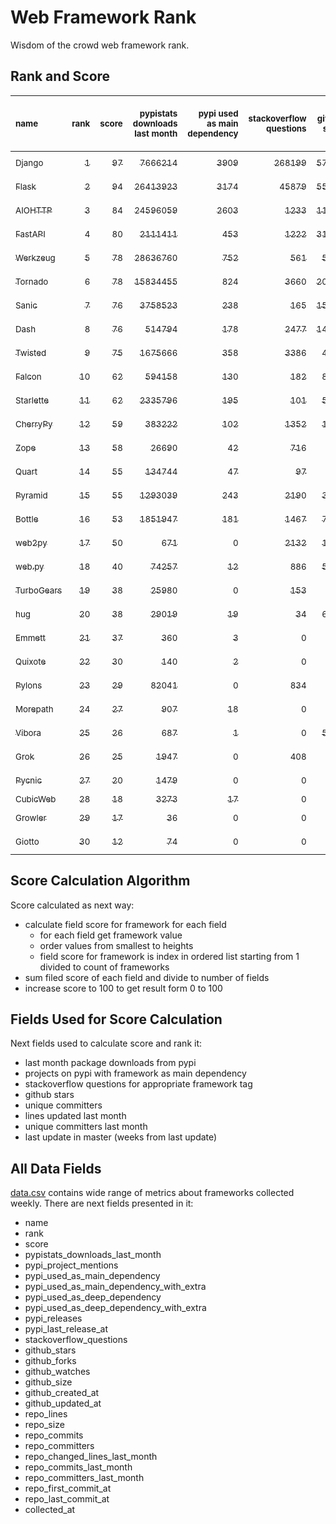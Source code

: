 # Web Framework Rank
Wisdom of the crowd web framework rank.

## Rank and Score
<sub>name</sub> | <sub>rank</sub> | <sub>score</sub> | <sub>pypistats downloads last month</sub> | <sub>pypi used as main dependency</sub> | <sub>stackoverflow questions</sub> | <sub>github stars</sub> | <sub>repo unique committers</sub> | <sub>repo changed lines last month</sub> | <sub>repo unique committers last month</sub> | <sub>repo last commit</sub>
:--- | ---: | ---: | ---: | ---: | ---: | ---: | ---: | ---: | ---: | ---:
[<sub>Django</sub>](https://github.com/django/django "first commit: 2005-07-13") | [<sub>1</sub>](# "▲ new last week") | [<sub>97</sub>](# "▲ +97 last week") | [<sub>7666214</sub>](# "▲ #5 in pypistats downloads last month +100% last week") | [<sub>3909</sub>](# "▲ #1 in pypi used as main dependency +100% last week") | [<sub>268199</sub>](# "▲ #1 in stackoverflow questions +100% last week") | [<sub>57876</sub>](# "▲ #1 in github stars +100% last week") | [<sub>2513</sub>](# "▲ #1 in repo unique committers +100% last week") | [<sub>4367</sub>](# "▲ #3 in repo changed lines last month +100% last week") | [<sub>44</sub>](# "▲ #1 in repo unique committers last month +100% last week") | [<sub>2021-06-09</sub>](# "▲ #1 in repo last commit")
[<sub>Flask</sub>](https://github.com/pallets/flask "first commit: 2010-04-06; uses: Werkzeug") | [<sub>2</sub>](# "▲ new last week") | [<sub>94</sub>](# "▲ +94 last week") | [<sub>26413923</sub>](# "▲ #2 in pypistats downloads last month +100% last week") | [<sub>3174</sub>](# "▲ #2 in pypi used as main dependency +100% last week") | [<sub>45879</sub>](# "▲ #2 in stackoverflow questions +100% last week") | [<sub>55670</sub>](# "▲ #2 in github stars +100% last week") | [<sub>739</sub>](# "▲ #2 in repo unique committers +100% last week") | [<sub>3414</sub>](# "▲ #4 in repo changed lines last month +100% last week") | [<sub>15</sub>](# "▲ #2 in repo unique committers last month +100% last week") | [<sub>2021-06-02</sub>](# "▲ #4 in repo last commit")
[<sub>AIOHTTP</sub>](https://github.com/aio-libs/aiohttp "first commit: 2013-10-01") | [<sub>3</sub>](# "▲ new last week") | [<sub>84</sub>](# "▲ +84 last week") | [<sub>24596059</sub>](# "▲ #3 in pypistats downloads last month +100% last week") | [<sub>2603</sub>](# "▲ #3 in pypi used as main dependency +100% last week") | [<sub>1233</sub>](# "▲ #10 in stackoverflow questions +100% last week") | [<sub>11281</sub>](# "▲ #7 in github stars +100% last week") | [<sub>608</sub>](# "▲ #3 in repo unique committers +100% last week") | [<sub>445</sub>](# "▲ #10 in repo changed lines last month +100% last week") | [<sub>7</sub>](# "▲ #3 in repo unique committers last month +100% last week") | [<sub>2021-06-08</sub>](# "▲ #4 in repo last commit")
[<sub>FastAPI</sub>](https://github.com/tiangolo/fastapi "first commit: 2018-12-05; uses: Starlette") | [<sub>4</sub>](# "▲ new last week") | [<sub>80</sub>](# "▲ +80 last week") | [<sub>2111411</sub>](# "▲ #8 in pypistats downloads last month +100% last week") | [<sub>453</sub>](# "▲ #6 in pypi used as main dependency +100% last week") | [<sub>1222</sub>](# "▲ #11 in stackoverflow questions +100% last week") | [<sub>31925</sub>](# "▲ #3 in github stars +100% last week") | [<sub>231</sub>](# "▲ #10 in repo unique committers +100% last week") | [<sub>2722</sub>](# "▲ #6 in repo changed lines last month +100% last week") | [<sub>3</sub>](# "▲ #9 in repo unique committers last month +100% last week") | [<sub>2021-06-09</sub>](# "▲ #1 in repo last commit")
[<sub>Werkzeug</sub>](https://github.com/pallets/werkzeug "first commit: 2007-05-04; used by: Flask and Quart") | [<sub>5</sub>](# "▲ new last week") | [<sub>78</sub>](# "▲ +78 last week") | [<sub>28636760</sub>](# "▲ #1 in pypistats downloads last month +100% last week") | [<sub>752</sub>](# "▲ #5 in pypi used as main dependency +100% last week") | [<sub>561</sub>](# "▲ #15 in stackoverflow questions +100% last week") | [<sub>5744</sub>](# "▲ #11 in github stars +100% last week") | [<sub>428</sub>](# "▲ #4 in repo unique committers +100% last week") | [<sub>3074</sub>](# "▲ #5 in repo changed lines last month +100% last week") | [<sub>6</sub>](# "▲ #4 in repo unique committers last month +100% last week") | [<sub>2021-06-01</sub>](# "▲ #12 in repo last commit")
[<sub>Tornado</sub>](https://github.com/tornadoweb/tornado "first commit: 2009-09-09") | [<sub>6</sub>](# "▲ new last week") | [<sub>78</sub>](# "▲ +78 last week") | [<sub>15834455</sub>](# "▲ #4 in pypistats downloads last month +100% last week") | [<sub>824</sub>](# "▲ #4 in pypi used as main dependency +100% last week") | [<sub>3660</sub>](# "▲ #3 in stackoverflow questions +100% last week") | [<sub>20027</sub>](# "▲ #4 in github stars +100% last week") | [<sub>426</sub>](# "▲ #5 in repo unique committers +100% last week") | [<sub>90</sub>](# "▲ #13 in repo changed lines last month +100% last week") | [<sub>2</sub>](# "▲ #13 in repo unique committers last month +100% last week") | [<sub>2021-05-30</sub>](# "▲ #12 in repo last commit")
[<sub>Sanic</sub>](https://github.com/sanic-org/sanic "first commit: 2016-05-26") | [<sub>7</sub>](# "▲ new last week") | [<sub>76</sub>](# "▲ +76 last week") | [<sub>3758523</sub>](# "▲ #6 in pypistats downloads last month +100% last week") | [<sub>238</sub>](# "▲ #9 in pypi used as main dependency +100% last week") | [<sub>165</sub>](# "▲ #18 in stackoverflow questions +100% last week") | [<sub>15035</sub>](# "▲ #5 in github stars +100% last week") | [<sub>322</sub>](# "▲ #7 in repo unique committers +100% last week") | [<sub>1120</sub>](# "▲ #8 in repo changed lines last month +100% last week") | [<sub>3</sub>](# "▲ #9 in repo unique committers last month +100% last week") | [<sub>2021-06-09</sub>](# "▲ #1 in repo last commit")
[<sub>Dash</sub>](https://github.com/plotly/dash "first commit: 2015-04-10") | [<sub>8</sub>](# "▲ new last week") | [<sub>76</sub>](# "▲ +76 last week") | [<sub>514794</sub>](# "▲ #13 in pypistats downloads last month +100% last week") | [<sub>178</sub>](# "▲ #12 in pypi used as main dependency +100% last week") | [<sub>2477</sub>](# "▲ #5 in stackoverflow questions +100% last week") | [<sub>14659</sub>](# "▲ #6 in github stars +100% last week") | [<sub>94</sub>](# "▲ #17 in repo unique committers +100% last week") | [<sub>128976</sub>](# "▲ #1 in repo changed lines last month +100% last week") | [<sub>6</sub>](# "▲ #4 in repo unique committers last month +100% last week") | [<sub>2021-06-08</sub>](# "▲ #4 in repo last commit")
[<sub>Twisted</sub>](https://github.com/twisted/twisted "first commit: 2001-07-09") | [<sub>9</sub>](# "▲ new last week") | [<sub>75</sub>](# "▲ +75 last week") | [<sub>1675666</sub>](# "▲ #10 in pypistats downloads last month +100% last week") | [<sub>358</sub>](# "▲ #7 in pypi used as main dependency +100% last week") | [<sub>3386</sub>](# "▲ #4 in stackoverflow questions +100% last week") | [<sub>4273</sub>](# "▲ #15 in github stars +100% last week") | [<sub>262</sub>](# "▲ #9 in repo unique committers +100% last week") | [<sub>9521</sub>](# "▲ #2 in repo changed lines last month +100% last week") | [<sub>6</sub>](# "▲ #4 in repo unique committers last month +100% last week") | [<sub>2021-06-01</sub>](# "▲ #12 in repo last commit")
[<sub>Falcon</sub>](https://github.com/falconry/falcon "first commit: 2012-12-06; used by: hug") | [<sub>10</sub>](# "▲ new last week") | [<sub>62</sub>](# "▲ +62 last week") | [<sub>594158</sub>](# "▲ #12 in pypistats downloads last month +100% last week") | [<sub>130</sub>](# "▲ #13 in pypi used as main dependency +100% last week") | [<sub>182</sub>](# "▲ #17 in stackoverflow questions +100% last week") | [<sub>8424</sub>](# "▲ #8 in github stars +100% last week") | [<sub>178</sub>](# "▲ #12 in repo unique committers +100% last week") | [<sub>326</sub>](# "▲ #11 in repo changed lines last month +100% last week") | [<sub>3</sub>](# "▲ #9 in repo unique committers last month +100% last week") | [<sub>2021-05-26</sub>](# "▲ #12 in repo last commit")
[<sub>Starlette</sub>](https://github.com/encode/starlette "first commit: 2018-06-25; used by: FastAPI") | [<sub>11</sub>](# "▲ new last week") | [<sub>62</sub>](# "▲ +62 last week") | [<sub>2335796</sub>](# "▲ #7 in pypistats downloads last month +100% last week") | [<sub>195</sub>](# "▲ #10 in pypi used as main dependency +100% last week") | [<sub>101</sub>](# "▲ #20 in stackoverflow questions +100% last week") | [<sub>5627</sub>](# "▲ #13 in github stars +100% last week") | [<sub>160</sub>](# "▲ #14 in repo unique committers +100% last week") | [<sub>99</sub>](# "▲ #12 in repo changed lines last month +100% last week") | [<sub>4</sub>](# "▲ #7 in repo unique committers last month +100% last week") | [<sub>2021-05-27</sub>](# "▲ #12 in repo last commit")
[<sub>CherryPy</sub>](https://github.com/cherrypy/cherrypy "first commit: 2004-11-20") | [<sub>12</sub>](# "▲ new last week") | [<sub>59</sub>](# "▲ +59 last week") | [<sub>383222</sub>](# "▲ #14 in pypistats downloads last month +100% last week") | [<sub>102</sub>](# "▲ #14 in pypi used as main dependency +100% last week") | [<sub>1352</sub>](# "▲ #9 in stackoverflow questions +100% last week") | [<sub>1403</sub>](# "▲ #18 in github stars +100% last week") | [<sub>140</sub>](# "▲ #15 in repo unique committers +100% last week") | [<sub>36</sub>](# "▲ #15 in repo changed lines last month +100% last week") | [<sub>2</sub>](# "▲ #13 in repo unique committers last month +100% last week") | [<sub>2021-06-07</sub>](# "▲ #4 in repo last commit")
[<sub>Zope</sub>](https://github.com/zopefoundation/Zope "first commit: 1996-06-17") | [<sub>13</sub>](# "▲ new last week") | [<sub>58</sub>](# "▲ +58 last week") | [<sub>26690</sub>](# "▲ #19 in pypistats downloads last month +100% last week") | [<sub>42</sub>](# "▲ #16 in pypi used as main dependency +100% last week") | [<sub>716</sub>](# "▲ #14 in stackoverflow questions +100% last week") | [<sub>263</sub>](# "▲ #24 in github stars +100% last week") | [<sub>171</sub>](# "▲ #13 in repo unique committers +100% last week") | [<sub>1855</sub>](# "▲ #7 in repo changed lines last month +100% last week") | [<sub>4</sub>](# "▲ #7 in repo unique committers last month +100% last week") | [<sub>2021-06-08</sub>](# "▲ #4 in repo last commit")
[<sub>Quart</sub>](https://gitlab.com/pgjones/quart "first commit: 2017-05-14; uses: Werkzeug") | [<sub>14</sub>](# "▲ new last week") | [<sub>55</sub>](# "▲ +55 last week") | [<sub>134744</sub>](# "▲ #15 in pypistats downloads last month +100% last week") | [<sub>47</sub>](# "▲ #15 in pypi used as main dependency +100% last week") | [<sub>97</sub>](# "▲ #21 in stackoverflow questions +100% last week") | [<sub>907</sub>](# "▲ #19 in github stars +100% last week") | [<sub>58</sub>](# "▲ #19 in repo unique committers +100% last week") | [<sub>613</sub>](# "▲ #9 in repo changed lines last month +100% last week") | [<sub>3</sub>](# "▲ #9 in repo unique committers last month +100% last week") | [<sub>2021-06-07</sub>](# "▲ #4 in repo last commit")
[<sub>Pyramid</sub>](https://github.com/Pylons/pyramid "first commit: 2008-07-04; used by: CubicWeb") | [<sub>15</sub>](# "▲ new last week") | [<sub>55</sub>](# "▲ +55 last week") | [<sub>1293039</sub>](# "▲ #11 in pypistats downloads last month +100% last week") | [<sub>243</sub>](# "▲ #8 in pypi used as main dependency +100% last week") | [<sub>2190</sub>](# "▲ #6 in stackoverflow questions +100% last week") | [<sub>3562</sub>](# "▲ #16 in github stars +100% last week") | [<sub>354</sub>](# "▲ #6 in repo unique committers +100% last week") | [<sub>0</sub>](# "▲ #19 in repo changed lines last month +100% last week") | [<sub>0</sub>](# "▲ #19 in repo unique committers last month +100% last week") | [<sub>2021-03-15</sub>](# "▲ #20 in repo last commit")
[<sub>Bottle</sub>](https://github.com/bottlepy/bottle "first commit: 2009-06-30") | [<sub>16</sub>](# "▲ new last week") | [<sub>53</sub>](# "▲ +53 last week") | [<sub>1851947</sub>](# "▲ #9 in pypistats downloads last month +100% last week") | [<sub>181</sub>](# "▲ #11 in pypi used as main dependency +100% last week") | [<sub>1467</sub>](# "▲ #8 in stackoverflow questions +100% last week") | [<sub>7272</sub>](# "▲ #9 in github stars +100% last week") | [<sub>220</sub>](# "▲ #11 in repo unique committers +100% last week") | [<sub>0</sub>](# "▲ #19 in repo changed lines last month +100% last week") | [<sub>0</sub>](# "▲ #19 in repo unique committers last month +100% last week") | [<sub>2021-01-01</sub>](# "▲ #23 in repo last commit")
[<sub>web2py</sub>](https://github.com/web2py/web2py "first commit: 2011-11-23") | [<sub>17</sub>](# "▲ new last week") | [<sub>50</sub>](# "▲ +50 last week") | [<sub>671</sub>](# "▲ #26 in pypistats downloads last month +100% last week") | [<sub>0</sub>](# "▲ #24 in pypi used as main dependency +100% last week") | [<sub>2132</sub>](# "▲ #7 in stackoverflow questions +100% last week") | [<sub>1948</sub>](# "▲ #17 in github stars +100% last week") | [<sub>263</sub>](# "▲ #8 in repo unique committers +100% last week") | [<sub>6</sub>](# "▲ #18 in repo changed lines last month +100% last week") | [<sub>1</sub>](# "▲ #16 in repo unique committers last month +100% last week") | [<sub>2021-06-06</sub>](# "▲ #4 in repo last commit")
[<sub>web.py</sub>](https://github.com/webpy/webpy "first commit: 1970-01-01") | [<sub>18</sub>](# "▲ new last week") | [<sub>40</sub>](# "▲ +40 last week") | [<sub>74257</sub>](# "▲ #17 in pypistats downloads last month +100% last week") | [<sub>12</sub>](# "▲ #20 in pypi used as main dependency +100% last week") | [<sub>886</sub>](# "▲ #12 in stackoverflow questions +100% last week") | [<sub>5569</sub>](# "▲ #14 in github stars +100% last week") | [<sub>88</sub>](# "▲ #18 in repo unique committers +100% last week") | [<sub>0</sub>](# "▲ #19 in repo changed lines last month +100% last week") | [<sub>0</sub>](# "▲ #19 in repo unique committers last month +100% last week") | [<sub>2021-03-03</sub>](# "▲ #21 in repo last commit")
[<sub>TurboGears</sub>](https://github.com/TurboGears/tg2 "first commit: 2007-06-27") | [<sub>19</sub>](# "▲ new last week") | [<sub>38</sub>](# "▲ +38 last week") | [<sub>25980</sub>](# "▲ #20 in pypistats downloads last month +100% last week") | [<sub>0</sub>](# "▲ #24 in pypi used as main dependency +100% last week") | [<sub>153</sub>](# "▲ #19 in stackoverflow questions +100% last week") | [<sub>763</sub>](# "▲ #20 in github stars +100% last week") | [<sub>35</sub>](# "▲ #22 in repo unique committers +100% last week") | [<sub>23</sub>](# "▲ #16 in repo changed lines last month +100% last week") | [<sub>1</sub>](# "▲ #16 in repo unique committers last month +100% last week") | [<sub>2021-05-26</sub>](# "▲ #12 in repo last commit")
[<sub>hug</sub>](https://github.com/hugapi/hug "first commit: 2015-07-17; uses: Falcon") | [<sub>20</sub>](# "▲ new last week") | [<sub>38</sub>](# "▲ +38 last week") | [<sub>29019</sub>](# "▲ #18 in pypistats downloads last month +100% last week") | [<sub>19</sub>](# "▲ #17 in pypi used as main dependency +100% last week") | [<sub>34</sub>](# "▲ #22 in stackoverflow questions +100% last week") | [<sub>6505</sub>](# "▲ #10 in github stars +100% last week") | [<sub>123</sub>](# "▲ #16 in repo unique committers +100% last week") | [<sub>0</sub>](# "▲ #19 in repo changed lines last month +100% last week") | [<sub>0</sub>](# "▲ #19 in repo unique committers last month +100% last week") | [<sub>2020-08-10</sub>](# "▲ #25 in repo last commit")
[<sub>Emmett</sub>](https://github.com/emmett-framework/emmett "first commit: 2014-10-22") | [<sub>21</sub>](# "▲ new last week") | [<sub>37</sub>](# "▲ +37 last week") | [<sub>360</sub>](# "▲ #27 in pypistats downloads last month +100% last week") | [<sub>3</sub>](# "▲ #21 in pypi used as main dependency +100% last week") | [<sub>0</sub>](# "▲ #23 in stackoverflow questions +100% last week") | [<sub>660</sub>](# "▲ #22 in github stars +100% last week") | [<sub>21</sub>](# "▲ #25 in repo unique committers +100% last week") | [<sub>58</sub>](# "▲ #14 in repo changed lines last month +100% last week") | [<sub>1</sub>](# "▲ #16 in repo unique committers last month +100% last week") | [<sub>2021-06-07</sub>](# "▲ #4 in repo last commit")
[<sub>Quixote</sub>](https://github.com/nascheme/quixote "first commit: 2006-03-16") | [<sub>22</sub>](# "▲ new last week") | [<sub>30</sub>](# "▲ +30 last week") | [<sub>140</sub>](# "▲ #28 in pypistats downloads last month +100% last week") | [<sub>2</sub>](# "▲ #22 in pypi used as main dependency +100% last week") | [<sub>0</sub>](# "▲ #23 in stackoverflow questions +100% last week") | [<sub>70</sub>](# "▲ #27 in github stars +100% last week") | [<sub>6</sub>](# "▲ #27 in repo unique committers +100% last week") | [<sub>14</sub>](# "▲ #17 in repo changed lines last month +100% last week") | [<sub>2</sub>](# "▲ #13 in repo unique committers last month +100% last week") | [<sub>2021-06-01</sub>](# "▲ #12 in repo last commit")
[<sub>Pylons</sub>](https://github.com/Pylons/pylons "first commit: 2006-02-18") | [<sub>23</sub>](# "▲ new last week") | [<sub>29</sub>](# "▲ +29 last week") | [<sub>82041</sub>](# "▲ #16 in pypistats downloads last month +100% last week") | [<sub>0</sub>](# "▲ #24 in pypi used as main dependency +100% last week") | [<sub>834</sub>](# "▲ #13 in stackoverflow questions +100% last week") | [<sub>211</sub>](# "▲ #25 in github stars +100% last week") | [<sub>36</sub>](# "▲ #21 in repo unique committers +100% last week") | [<sub>0</sub>](# "▲ #19 in repo changed lines last month +100% last week") | [<sub>0</sub>](# "▲ #19 in repo unique committers last month +100% last week") | [<sub>2018-01-12</sub>](# "▲ #28 in repo last commit")
[<sub>Morepath</sub>](https://github.com/morepath/morepath "first commit: 2013-07-17") | [<sub>24</sub>](# "▲ new last week") | [<sub>27</sub>](# "▲ +27 last week") | [<sub>907</sub>](# "▲ #24 in pypistats downloads last month +100% last week") | [<sub>18</sub>](# "▲ #18 in pypi used as main dependency +100% last week") | [<sub>0</sub>](# "▲ #23 in stackoverflow questions +100% last week") | [<sub>387</sub>](# "▲ #23 in github stars +100% last week") | [<sub>27</sub>](# "▲ #23 in repo unique committers +100% last week") | [<sub>0</sub>](# "▲ #19 in repo changed lines last month +100% last week") | [<sub>0</sub>](# "▲ #19 in repo unique committers last month +100% last week") | [<sub>2021-04-18</sub>](# "▲ #19 in repo last commit")
[<sub>Vibora</sub>](https://github.com/vibora-io/vibora "first commit: 2018-06-13") | [<sub>25</sub>](# "▲ new last week") | [<sub>26</sub>](# "▲ +26 last week") | [<sub>687</sub>](# "▲ #25 in pypistats downloads last month +100% last week") | [<sub>1</sub>](# "▲ #23 in pypi used as main dependency +100% last week") | [<sub>0</sub>](# "▲ #23 in stackoverflow questions +100% last week") | [<sub>5721</sub>](# "▲ #12 in github stars +100% last week") | [<sub>27</sub>](# "▲ #23 in repo unique committers +100% last week") | [<sub>0</sub>](# "▲ #19 in repo changed lines last month +100% last week") | [<sub>0</sub>](# "▲ #19 in repo unique committers last month +100% last week") | [<sub>2019-02-11</sub>](# "▲ #27 in repo last commit")
[<sub>Grok</sub>](https://github.com/zopefoundation/grok "first commit: 2006-10-14") | [<sub>26</sub>](# "▲ new last week") | [<sub>25</sub>](# "▲ +25 last week") | [<sub>1947</sub>](# "▲ #22 in pypistats downloads last month +100% last week") | [<sub>0</sub>](# "▲ #24 in pypi used as main dependency +100% last week") | [<sub>408</sub>](# "▲ #16 in stackoverflow questions +100% last week") | [<sub>18</sub>](# "▲ #29 in github stars +100% last week") | [<sub>40</sub>](# "▲ #20 in repo unique committers +100% last week") | [<sub>0</sub>](# "▲ #19 in repo changed lines last month +100% last week") | [<sub>0</sub>](# "▲ #19 in repo unique committers last month +100% last week") | [<sub>2020-09-02</sub>](# "▲ #24 in repo last commit")
[<sub>Pycnic</sub>](https://github.com/nullism/pycnic "first commit: 2015-11-04") | [<sub>27</sub>](# "▲ new last week") | [<sub>20</sub>](# "▲ +20 last week") | [<sub>1479</sub>](# "▲ #23 in pypistats downloads last month +100% last week") | [<sub>0</sub>](# "▲ #24 in pypi used as main dependency +100% last week") | [<sub>0</sub>](# "▲ #23 in stackoverflow questions +100% last week") | [<sub>156</sub>](# "▲ #26 in github stars +100% last week") | [<sub>10</sub>](# "▲ #26 in repo unique committers +100% last week") | [<sub>0</sub>](# "▲ #19 in repo changed lines last month +100% last week") | [<sub>0</sub>](# "▲ #19 in repo unique committers last month +100% last week") | [<sub>2021-02-16</sub>](# "▲ #22 in repo last commit")
[<sub>CubicWeb</sub>](https://forge.extranet.logilab.fr/cubicweb/cubicweb "uses: Pyramid") | [<sub>28</sub>](# "▲ new last week") | [<sub>18</sub>](# "▲ +18 last week") | [<sub>3273</sub>](# "▲ #21 in pypistats downloads last month +100% last week") | [<sub>17</sub>](# "▲ #19 in pypi used as main dependency +100% last week") | [<sub>0</sub>](# "▲ #23 in stackoverflow questions +100% last week") | [<sub>0</sub>](# "▲ #30 in github stars +100% last week") | [<sub>0</sub>](# "▲ #30 in repo unique committers +100% last week") | [<sub>0</sub>](# "▲ #19 in repo changed lines last month +100% last week") | [<sub>0</sub>](# "▲ #19 in repo unique committers last month +100% last week") | [<sub></sub>](# "▲ #29 in repo last commit")
[<sub>Growler</sub>](https://github.com/pyGrowler/Growler "first commit: 2014-08-17") | [<sub>29</sub>](# "▲ new last week") | [<sub>17</sub>](# "▲ +17 last week") | [<sub>36</sub>](# "▲ #30 in pypistats downloads last month +100% last week") | [<sub>0</sub>](# "▲ #24 in pypi used as main dependency +100% last week") | [<sub>0</sub>](# "▲ #23 in stackoverflow questions +100% last week") | [<sub>684</sub>](# "▲ #21 in github stars +100% last week") | [<sub>6</sub>](# "▲ #27 in repo unique committers +100% last week") | [<sub>0</sub>](# "▲ #19 in repo changed lines last month +100% last week") | [<sub>0</sub>](# "▲ #19 in repo unique committers last month +100% last week") | [<sub>2020-03-08</sub>](# "▲ #26 in repo last commit")
[<sub>Giotto</sub>](https://github.com/priestc/giotto "first commit: 2012-02-26") | [<sub>30</sub>](# "▲ new last week") | [<sub>12</sub>](# "▲ +12 last week") | [<sub>74</sub>](# "▲ #29 in pypistats downloads last month +100% last week") | [<sub>0</sub>](# "▲ #24 in pypi used as main dependency +100% last week") | [<sub>0</sub>](# "▲ #23 in stackoverflow questions +100% last week") | [<sub>54</sub>](# "▲ #28 in github stars +100% last week") | [<sub>3</sub>](# "▲ #29 in repo unique committers +100% last week") | [<sub>0</sub>](# "▲ #19 in repo changed lines last month +100% last week") | [<sub>0</sub>](# "▲ #19 in repo unique committers last month +100% last week") | [<sub>2013-10-07</sub>](# "▲ #29 in repo last commit")

## Score Calculation Algorithm
Score calculated as next way:
- calculate field score for framework for each field
  - for each field get framework value
  - order values from smallest to heights
  - field score for framework is index in ordered list starting from 1 divided to count of frameworks
- sum filed score of each field and divide to number of fields
- increase score to 100 to get result form 0 to 100

## Fields Used for Score Calculation
Next fields used to calculate score and rank it:
- last month package downloads from pypi
- projects on pypi with framework as main dependency
- stackoverflow questions for appropriate framework tag
- github stars
- unique committers
- lines updated last month
- unique committers last month
- last update in master (weeks from last update)

## All Data Fields
[data.csv](data.csv) contains wide range of metrics about frameworks collected weekly.
There are next fields presented in it: 

- name
- rank
- score
- pypistats_downloads_last_month
- pypi_project_mentions
- pypi_used_as_main_dependency
- pypi_used_as_main_dependency_with_extra
- pypi_used_as_deep_dependency
- pypi_used_as_deep_dependency_with_extra
- pypi_releases
- pypi_last_release_at
- stackoverflow_questions
- github_stars
- github_forks
- github_watches
- github_size
- github_created_at
- github_updated_at
- repo_lines
- repo_size
- repo_commits
- repo_committers
- repo_changed_lines_last_month
- repo_commits_last_month
- repo_committers_last_month
- repo_first_commit_at
- repo_last_commit_at
- collected_at
